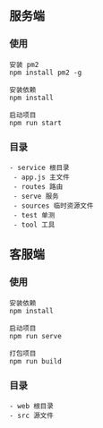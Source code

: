 
## 服务端

### 使用



``` 
安装 pm2 
npm install pm2 -g

安装依赖
npm install

启动项目
npm run start

```

### 目录

```
- service 根目录
 - app.js 主文件
 - routes 路由 
 - serve 服务
 - sources 临时资源文件
 - test 单测
 - tool 工具

```

## 客服端

### 使用

```
安装依赖
npm install

启动项目
npm run serve

打包项目
npm run build

```
### 目录

```
- web 根目录
- src 源文件


```
